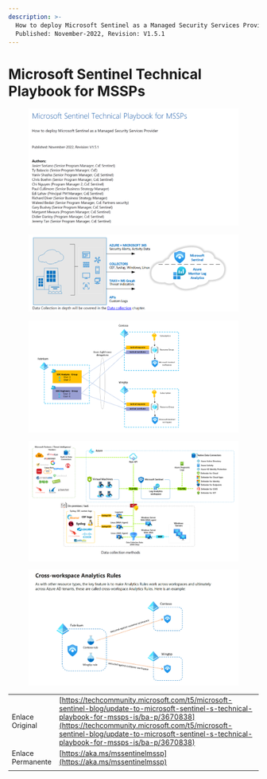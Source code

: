 ```yaml
---
description: >-
  How to deploy Microsoft Sentinel as a Managed Security Services Provider 
  Published: November-2022, Revision: V1.5.1
---
```


# Microsoft Sentinel Technical Playbook for MSSPs

<figure><img src="../../.gitbook/assets/image (6).png" alt=""><figcaption></figcaption></figure>

<figure><img src="../../.gitbook/assets/image (1) (1) (1) (1) (1) (1) (1).png" alt=""><figcaption></figcaption></figure>

<figure><img src="../../.gitbook/assets/image (2) (1) (1) (1).png" alt=""><figcaption></figcaption></figure>

<figure><img src="../../.gitbook/assets/image (3) (1) (1).png" alt=""><figcaption></figcaption></figure>

<figure><img src="../../.gitbook/assets/image (4) (1).png" alt=""><figcaption></figcaption></figure>



|                   |                                                                                                                                                                                                                                                                                          |
| ----------------- | ---------------------------------------------------------------------------------------------------------------------------------------------------------------------------------------------------------------------------------------------------------------------------------------- |
| Enlace Original   | [https://techcommunity.microsoft.com/t5/microsoft-sentinel-blog/update-to-microsoft-sentinel-s-technical-playbook-for-mssps-is/ba-p/3670838](https://techcommunity.microsoft.com/t5/microsoft-sentinel-blog/update-to-microsoft-sentinel-s-technical-playbook-for-mssps-is/ba-p/3670838) |
| Enlace Permanente | [https://aka.ms/mssentinelmssp](https://aka.ms/mssentinelmssp)                                                                                                                                                                                                                           |
|                   |                                                                                                                                                                                                                                                                                          |





